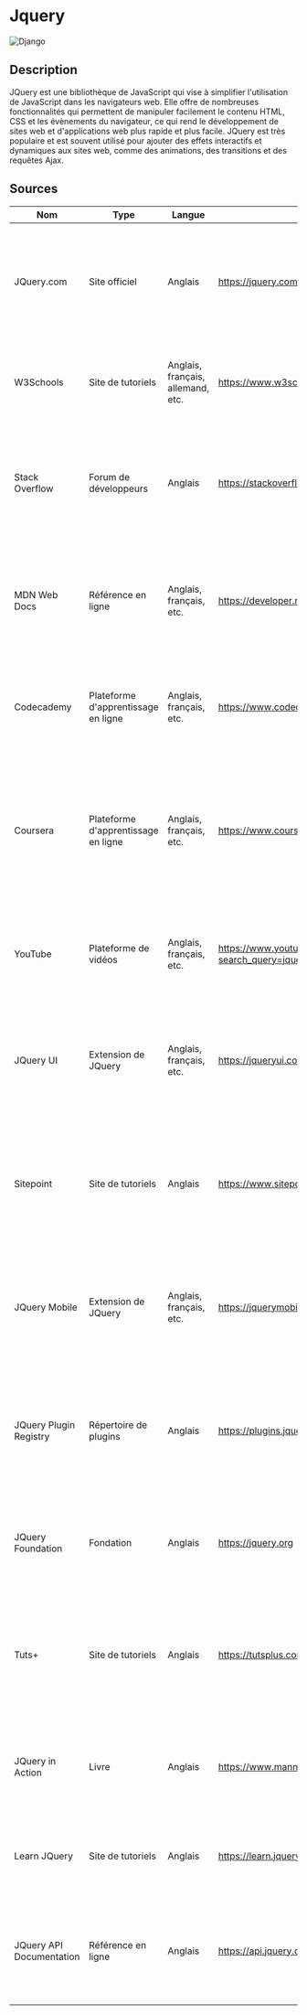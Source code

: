 # Jquery

![Django](https://upload.wikimedia.org/wikipedia/commons/thumb/f/fd/JQuery-Logo.svg/2560px-JQuery-Logo.svg.png)


## Description

JQuery est une bibliothèque de JavaScript qui vise à simplifier l'utilisation de JavaScript dans les navigateurs web. Elle offre de nombreuses fonctionnalités qui permettent de manipuler facilement le contenu HTML, CSS et les évènements du navigateur, ce qui rend le développement de sites web et d'applications web plus rapide et plus facile. JQuery est très populaire et est souvent utilisé pour ajouter des effets interactifs et dynamiques aux sites web, comme des animations, des transitions et des requêtes Ajax.

## Sources
Nom | Type | Langue | Lien | Description | Tags | Note
 --- | --- | --- | --- | --- | --- | --- 
JQuery.com|	Site officiel|	Anglais	|https://jquery.com	|Le site officiel de JQuery, qui fournit des informations sur la bibliothèque, des exemples et des documents de référence.|	JQuery, bibliothèque JavaScript, développement web|	5 étoiles
W3Schools|	Site de tutoriels|	Anglais, français, allemand, etc.|	https://www.w3schools.com/jquery|	Un site de tutoriels en ligne qui fournit des leçons et des exemples sur l'utilisation de JQuery.	|JQuery, tutoriels, exemples	|4 étoiles
Stack Overflow|	Forum de développeurs|	Anglais|	https://stackoverflow.com/questions/tagged/jquery|	Un forum de développeurs où les utilisateurs peuvent poser des questions et obtenir des réponses sur l'utilisation de JQuery.	|JQuery, développement web, forum	|5 étoiles
MDN Web Docs|	Référence en ligne|	Anglais, français, etc.|	https://developer.mozilla.org/fr/docs/Web/API/JQuery|	Un site de référence en ligne qui fournit des informations détaillées sur l'utilisation de JQuery et ses différentes fonctionnalités.|	JQuery, référence, développement web|	5 étoiles
Codecademy|	Plateforme d'apprentissage en ligne|	Anglais, français, etc.|	https://www.codecademy.com/learn/learn-jquery|	Une plateforme d'apprentissage en ligne qui propose des cours interactifs sur l'utilisation de JQuery.|	JQuery, apprentissage en ligne, cours|	4 étoiles
Coursera|	Plateforme d'apprentissage en ligne|	Anglais, français, etc.	| https://www.coursera.org/search?query=jquery|	Une plateforme d'apprentissage en ligne qui propose des cours universitaires et professionnels sur l'utilisation de JQuery et d'autres technologies de développement web.|	JQuery, apprentissage en ligne, cours universitaires|	4 étoiles
YouTube|	Plateforme de vidéos|	Anglais, français, etc.|	https://www.youtube.com/results?search_query=jquery|	Une plateforme de vidéos où vous pouvez trouver des tutoriels et des présentations sur l'utilisation de JQuery.|	JQuery, tutoriels, vidéos|	3 étoiles
JQuery UI|	Extension de JQuery|	Anglais, français, etc.|	https://jqueryui.com|	Une extension de JQuery qui fournit des widgets et des effets prêts à l'emploi pour améliorer l'interface utilisateur de votre site web.|	JQuery, interface utilisateur, widgets|	4 étoiles
Sitepoint|	Site de tutoriels|	Anglais|	https://www.sitepoint.com/jquery|	Un site de tutoriels qui propose des articles et des cours sur l'utilisation de JQuery et d'autres technologies de développement web.|	JQuery, tutoriels, développement web|	4 étoiles
JQuery Mobile|	Extension de JQuery|	Anglais, français, etc.|	https://jquerymobile.com|	Une extension de JQuery qui fournit des styles et des fonctionnalités pour créer des sites web et des applications mobiles.|	JQuery, développement mobile, applications|	4 étoiles
JQuery Plugin Registry|	Répertoire de plugins|	Anglais|https://plugins.jquery.com|	Un répertoire de plugins JQuery qui vous permet de trouver et de télécharger des extensions pour ajouter des fonctionnalités à votre site web.|	JQuery, plugins, extensions|	3 étoiles
JQuery Foundation|	Fondation|	Anglais|	https://jquery.org|	La fondation JQuery, qui soutient le développement et la promotion de JQuery et d'autres projets open source.|	JQuery, fondation, open source|	5 étoiles
Tuts+|	Site de tutoriels|	Anglais|	https://tutsplus.com/courses/jquery|	Un site de tutoriels qui propose des articles et des cours sur l'utilisation de JQuery et d'autres technologies de développement web.|	JQuery, tutoriels, développement web	|4 étoiles
JQuery in Action|	Livre|	Anglais|	https://www.manning.com/books/jquery-in-action|	Un livre qui fournit une introduction détaillée à l'utilisation de JQuery et ses différentes fonctionnalités.	|JQuery, livre, référence	|4 étoiles
Learn JQuery|	Site de tutoriels|	Anglais|	https://learn.jquery.com|	Un site de tutoriels qui propose des leçons et des exemples sur l'utilisation de JQuery.|	JQuery, tutoriels, exemples	|3 étoiles
JQuery API Documentation|	Référence en ligne|	Anglais|	https://api.jquery.com|	La documentation de l'API JQuery, qui fournit des informations détaillées sur les fonctions et les méthodes de JQuery.|	JQuery, référence, API|	5 étoiles